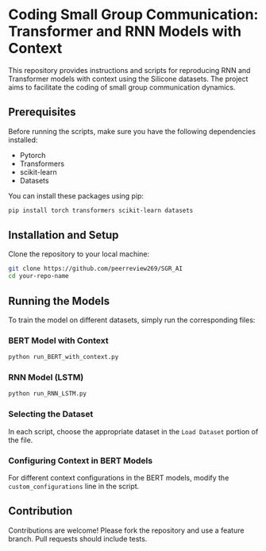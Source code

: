 
# Coding Small Group Communication: Transformer and RNN Models with Context

This repository provides instructions and scripts for reproducing RNN and Transformer models with context using the Silicone datasets. The project aims to facilitate the coding of small group communication dynamics.

## Prerequisites

Before running the scripts, make sure you have the following dependencies installed:

- Pytorch
- Transformers
- scikit-learn
- Datasets

You can install these packages using pip:

```bash
pip install torch transformers scikit-learn datasets
```

## Installation and Setup

Clone the repository to your local machine:

```bash
git clone https://github.com/peerreview269/SGR_AI
cd your-repo-name
```

## Running the Models

To train the model on different datasets, simply run the corresponding files:

### BERT Model with Context

```bash
python run_BERT_with_context.py
```

### RNN Model (LSTM)

```bash
python run_RNN_LSTM.py
```

### Selecting the Dataset

In each script, choose the appropriate dataset in the `Load Dataset` portion of the file.

### Configuring Context in BERT Models

For different context configurations in the BERT models, modify the `custom_configurations` line in the script.

## Contribution

Contributions are welcome! Please fork the repository and use a feature branch. Pull requests should include tests.

